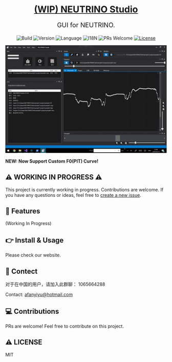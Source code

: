 <div align="center">
  <h1><a href="https://n3ustudio.vbox.moe/" target="_blank">(WIP) NEUTRINO Studio</a></h1>

  <p style="font-size: 20px;">GUI for NEUTRINO.</p>

![Build](https://img.shields.io/github/workflow/status/n3ustudio/NEUTRINO-Studio/CI?style=flat-square)
![Version](https://img.shields.io/endpoint?style=flat-square&url=https%3A%2F%2Fn3ustudio.vbox.moe%2Fres%2Fbadge.json)
![Language](https://img.shields.io/badge/language-csharp-brightgreen?style=flat-square)
![I18N](https://img.shields.io/badge/i18n-preparing-lightgrey?style=flat-square)
![PRs Welcome](https://img.shields.io/badge/PRs-welcome-brightgreen?style=flat-square)
[![License](https://img.shields.io/github/license/n3ustudio/NEUTRINO-Studio?style=flat-square)](https://github.com/n3ustudio/NEUTRINO-Studio/blob/master/LICENSE)

</div>

![ScreenShot2](https://github.com/n3ustudio/NEUTRINO-Studio/raw/master/Assets/ScreenShot2.png)

**NEW: Now Support Custom F0(PIT) Curve!**

## ⚠ WORKING IN PROGRESS ⚠

This project is currently working in progress. Contributions are welcome. If you have any questions or ideas, feel free to [create a new issue](https://github.com/n3ustudio/NEUTRINO-Studio/issues/new).

## 🌟 Features

(Working In Progress)

## 👉 Install & Usage

Please check our website.

## 💬 Contect

对于在中国的用户，请加入此群聊： 1065664288

Contact: [afanyiyu@hotmail.com](mailto://afanyiyu@hotmail.com)

## 💻 Contributions

PRs are welcome! Feel free to contribute on this project.

## ⚠ LICENSE

MIT
